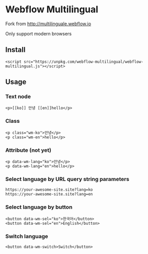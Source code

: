 # Webflow Multilingual
Fork from http://multilinguale.webflow.io

Only support modern browsers
 
## Install
```
<script src="https://unpkg.com/webflow-multilingual/webflow-multilingual.js"></script>
```

## Usage
### Text node
```
<p>[[ko]] 안녕 [[en]]hello</p>
```

### Class
```
<p class="wm-ko">안녕</p>
<p class="wm-en">hello</p>
```

### Attribute (not yet)
```
<p data-wm-lang="ko">안녕</p>
<p data-wm-lang="en">hello</p>
```

### Select language by URL query string parameters
```
https://your-awesome-site.site?lang=ko
https://your-awesome-site.site?lang=en
```

### Select language by button
```
<button data-wm-sel="ko">한국어</button>
<button data-wm-sel="en">English</button>
```

### Switch language
```
<button data-wm-switch>Switch</button>
```

